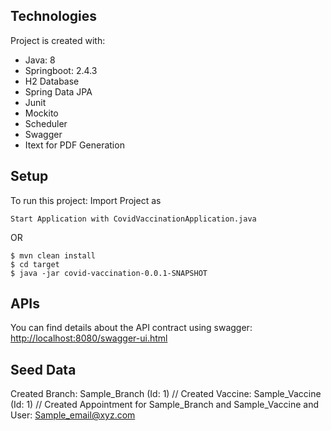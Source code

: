 ## Technologies
Project is created with:
* Java: 8
* Springboot: 2.4.3
* H2 Database
* Spring Data JPA
* Junit
* Mockito
* Scheduler
* Swagger
* Itext for PDF Generation

	
## Setup
To run this project:
Import Project as 

```
Start Application with CovidVaccinationApplication.java
```
OR

```
$ mvn clean install
$ cd target
$ java -jar covid-vaccination-0.0.1-SNAPSHOT
```


## APIs

You can find details about the API contract using swagger: [http://localhost:8080/swagger-ui.html](http://localhost:8080/swagger-ui.html)

## Seed Data
 Created Branch: Sample_Branch (Id: 1) //
 Created Vaccine: Sample_Vaccine (Id: 1) //
 Created Appointment for Sample_Branch and Sample_Vaccine and User: Sample_email@xyz.com
